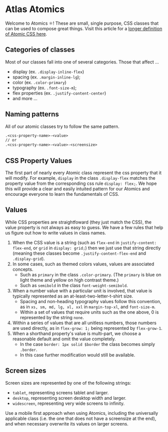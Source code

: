 # Atlas Atomics

Welcome to Atomics ⚛! These are small, single purpose, CSS classes that can be used to compose great things. Visit this article for a [longer definition of Atomic CSS here](https://css-tricks.com/lets-define-exactly-atomic-css/).

## Categories of classes

Most of our classes fall into one of several categories. Those that affect ...

- display (ex. `.display-inline-flex`)
- spacing (ex. `.margin-inline-lg`);
- color (ex. `.color-primary`)
- typography (ex. `.font-size-m`);
- flex properties (ex. `.justify-content-center`)
- and more ...

## Naming patterns

All of our atomic classes try to follow the same pattern.

```txt
.<css-property-name>-<value>
// or
.<css-property-name>-<value>-<screensize>
```

## CSS Property Values

The first part of nearly every Atomic class represent the css property that it will modify. For example, `display` in the class `.display-flex` matches the property value from the corresponding css rule `display: flex;`. We hope this will provide a clear and easily intuited pattern for our Atomics and encourage everyone to learn the fundamentals of CSS.

## Values

While CSS properties are straightfoward (they just match the CSS), the value property is not always as easy to guess. We have a few rules that help us figure out how to write values in class names.

1. When the CSS value is a string (such as `flex-end` in `justify-content: flex-end`, or `grid` in `display: grid;`) then we just use that string directly (meaning these classes become `.justify-content-flex-end` and `.display-grid`).
2. In some cases, such as themed colors values, values are associated concepts.
   - Such as `primary` in the class `.color-primary`. (The `primary` is blue on light theme and yellow on high contrast theme.)
   - Such as `semibold` in the class `font-weight-semibold`.
3. When a number value with a particular unit is involved, that value is typically represented as an at-least-two-letter-t-shirt size.
   - Spacing and non-heading typography values follow this convention, as in `xs, sm, md, lg, xl, xxl` in `margin-top-xl`, and `font-size-m`.
   - Within a set of values that require units such as the one above, 0 is represented by the string `none`.
4. Within a series of values that are all unitless numbers, those numbers are used directly, as in `flex-grow: 1;` being represented by `flex-grow-1`.
5. When a shorthand property's value is multi-part, we choose a reasonable default and omit the value completely.
   - In the case `border: 1px solid $border` the class becomes simply `.border`.
   - In this case further modification would still be available.

## Screen sizes

Screen sizes are represented by one of the following strings:

- `tablet`, representing screens tablet and larger.
- `desktop`, representing screen desktop width and larger.
- `widescreen`, representing very wide screens to infinity.

Use a mobile first approach when using Atomics, including the universally applicable class (i.e. the one that does not have a screensize at the end), and when necessary overwrite its values on larger screens.
